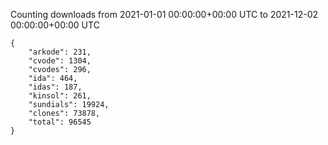 
Counting downloads from 2021-01-01 00:00:00+00:00 UTC to 2021-12-02 00:00:00+00:00 UTC

```
{
    "arkode": 231,
    "cvode": 1304,
    "cvodes": 296,
    "ida": 464,
    "idas": 187,
    "kinsol": 261,
    "sundials": 19924,
    "clones": 73878,
    "total": 96545
}
```
